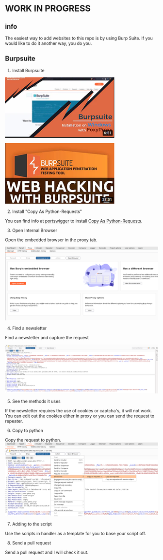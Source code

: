 # WORK IN PROGRESS

## info
The easiest way to add websites to this repo is by using Burp Suite. If you would like to do it another way, you do you.


## Burpsuite

1. Install Burpsuite

[![Windows](img/BurpSuite-Windows.png)](https://www.youtube.com/watch?v=fDPOMHaeICQ)

[![Linux](img/BurpSuite-Linux.png)](https://www.youtube.com/watch?v=G3hpAeoZ4ek)

2. Install "Copy As Python-Requests"

You can find info at [portswigger](https://portswigger.net/support/how-to-install-an-extension-in-burp-suite)
to install [Copy As Python-Requests](b324647b6efa4b6a8f346389730df160).

3. Open Internal Browser

Open the embedded browser in the proxy tab.

![browser](img/embedded-browser.png)


4. Find a newsletter

Find a newsletter and capture the request

![Capture](img/capture.png)

5. See the methods it uses

If the newsletter requires the use of cookies or captcha's, it will not work. You can edit out the cookies either in proxy or you can send the request to repeater.

6. Copy to python

Copy the request to python.
![copy](img/copy-to-python.png)

7. Adding to the script 

Use the scripts in handler as a template for you to base your script off.

8. Send a pull request

Send a pull request and I will check it out.

